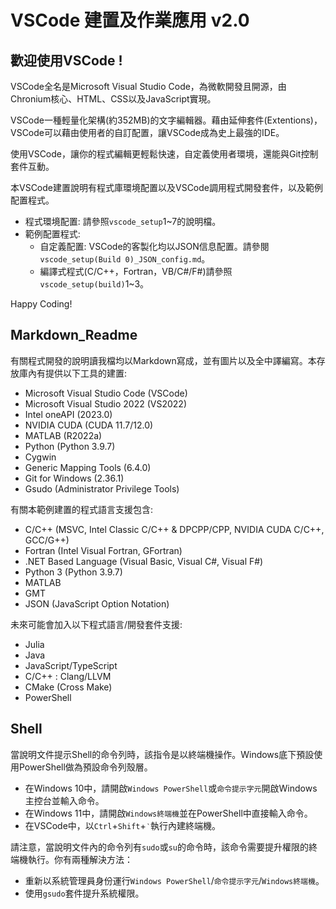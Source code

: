 # VSCode 建置及作業應用 v2.0


## 歡迎使用VSCode !

VSCode全名是Microsoft Visual Studio Code，為微軟開發且開源，由Chronium核心、HTML、CSS以及JavaScript實現。

VSCode一種輕量化架構(約352MB)的文字編輯器。藉由延伸套件(Extentions)，VSCode可以藉由使用者的自訂配置，讓VSCode成為史上最強的IDE。

使用VSCode，讓你的程式編輯更輕鬆快速，自定義使用者環境，還能與Git控制套件互動。

本VSCode建置說明有程式庫環境配置以及VSCode調用程式開發套件，以及範例配置程式。

 - 程式環境配置: 請參照`vscode_setup`1~7的說明檔。
 - 範例配置程式: 
     - 自定義配置: VSCode的客製化均以JSON信息配置。請參閱`vscode_setup(Build 0)_JSON_config.md`。
     - 編譯式程式(C/C++，Fortran，VB/C#/F#)請參照`vscode_setup(build)`1~3。

Happy Coding!

## Markdown_Readme

有關程式開發的說明讀我檔均以Markdown寫成，並有圖片以及全中譯編寫。本存放庫內有提供以下工具的建置:
 - Microsoft Visual Studio Code (VSCode)
 - Microsoft Visual Studio 2022 (VS2022)
 - Intel oneAPI (2023.0)
 - NVIDIA CUDA (CUDA 11.7/12.0)
 - MATLAB (R2022a)
 - Python (Python 3.9.7)
 - Cygwin
 - Generic Mapping Tools (6.4.0)
 - Git for Windows (2.36.1)
 - Gsudo (Administrator Privilege Tools)

有關本範例建置的程式語言支援包含:
 - C/C++ (MSVC, Intel Classic C/C++ & DPCPP/CPP, NVIDIA CUDA C/C++, GCC/G++)
 - Fortran (Intel Visual Fortran, GFortran)
 - .NET Based Language (Visual Basic, Visual C#, Visual F#)
 - Python 3 (Python 3.9.7)
 - MATLAB
 - GMT
 - JSON (JavaScript Option Notation)

未來可能會加入以下程式語言/開發套件支援:
 - Julia
 - Java
 - JavaScript/TypeScript
 - C/C++ : Clang/LLVM
 - CMake (Cross Make)
 - PowerShell

## Shell

當說明文件提示Shell的命令列時，該指令是以終端機操作。Windows底下預設使用PowerShell做為預設命令列殼層。
 - 在Windows 10中，請開啟`Windows PowerShell`或`命令提示字元`開啟Windows主控台並輸入命令。
 - 在Windows 11中，請開啟`Windows終端機`並在PowerShell中直接輸入命令。
 - 在VSCode中，以`Ctrl`+`Shift`+`‵`執行內建終端機。

請注意，當說明文件內的命令列有`sudo`或`su`的命令時，該命令需要提升權限的終端機執行。你有兩種解決方法：
 - 重新以系統管理員身份運行`Windows PowerShell`/`命令提示字元`/`Windows終端機`。
 - 使用`gsudo`套件提升系統權限。
